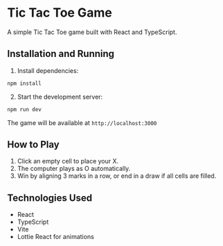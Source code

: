 # Tic Tac Toe Game

A simple Tic Tac Toe game built with React and TypeScript.

## Installation and Running

1. Install dependencies:
```bash
npm install
```

2. Start the development server:
```bash
npm run dev
```

The game will be available at `http://localhost:3000`

## How to Play

1. Click an empty cell to place your X.
2. The computer plays as O automatically.
3. Win by aligning 3 marks in a row, or end in a draw if all cells are filled.

## Technologies Used

- React
- TypeScript
- Vite
- Lottie React for animations


